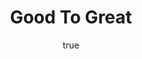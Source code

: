 ---
title: "Good To Great"
bookCover: "/assets/book-covers/good-to-great.jpg"
slug: "good-to-great"
bookAuthor: "Jim Collins"
rating: 10
amazonLink: ""
author:
  name: Rico Trebeljahr
  picture: "/assets/blog/profile.jpeg"
---